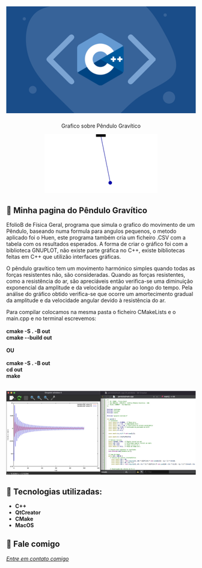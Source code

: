 
<h1 align="center">
    <img width="600" src="cplusplus.png" />
</h1>


<p align="center">
Grafico sobre Pêndulo Gravítico
</p>
<p align="center">
    <img src="small-angle.gif" ></p>

📌 Minha pagina do Pêndulo Gravítico
------------------
EfolioB de Física Geral, programa que simula o grafico do movimento de um Pêndulo, baseando numa formula para angulos pequenos, o metodo aplicado foi o Huen, este programa também cria um ficheiro .CSV com a tabela com os resultados esperados.
A forma de criar o gráfico foi com a biblioteca GNUPLOT, não existe parte gráfica no C++, existe bibliotecas feitas em C++ que utilizão interfaces gráficas.

O pêndulo gravítico tem um movimento harmónico simples quando todas as forças resistentes não, são consideradas.
Quando as forças resistentes, como a resistência do ar, são apreciáveis então verifica-se uma diminuição exponencial da amplitude e da velocidade angular ao longo do tempo.
Pela análise do gráfico obtido verifica-se que ocorre um amortecimento gradual da amplitude e da velocidade angular devido à resistência do ar. 
 
Para compilar colocamos na mesma pasta o ficheiro CMakeLists e o main.cpp e no terminal escrevemos:<br>
<br>
<strong>cmake -S . -B out</strong><br>
<strong>cmake --build out</strong><br>
<br>
<strong>OU</strong><br>
<br>
<strong>cmake -S . -B out</strong> <br>
<strong>cd out </strong><br>
<strong>make</strong><br>

<br>

<img src="grafico.jpg" >


🔧 Tecnologias utilizadas:
------------------

- <strong>C++</strong>
- <strong>QtCreator</strong>
- <strong>CMake</strong>
- <strong>MacOS</strong>

💬 Fale comigo
------------------
[*Entre em contato comigo*](https://www.linkedin.com/in/ivo-baptista-3712144/)















